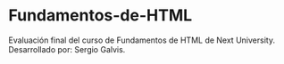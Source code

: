 # Fundamentos-de-HTML
Evaluación final del curso de Fundamentos de HTML de Next University.
Desarrollado por: Sergio Galvis.
